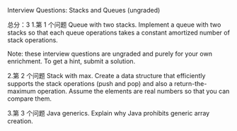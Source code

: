 Interview Questions: Stacks and Queues (ungraded)

总分：3
1.第 1 个问题
Queue with two stacks. Implement a queue with two stacks so that each queue operations takes a constant amortized number of stack operations.

Note: these interview questions are ungraded and purely for your own enrichment. To get a hint, submit a solution.
 
2.第 2 个问题
Stack with max. Create a data structure that efficiently supports the stack operations (push and pop) and also a return-the-maximum operation. Assume the elements are real numbers so that you can compare them.

 
3.第 3 个问题
Java generics. Explain why Java prohibits generic array creation.
